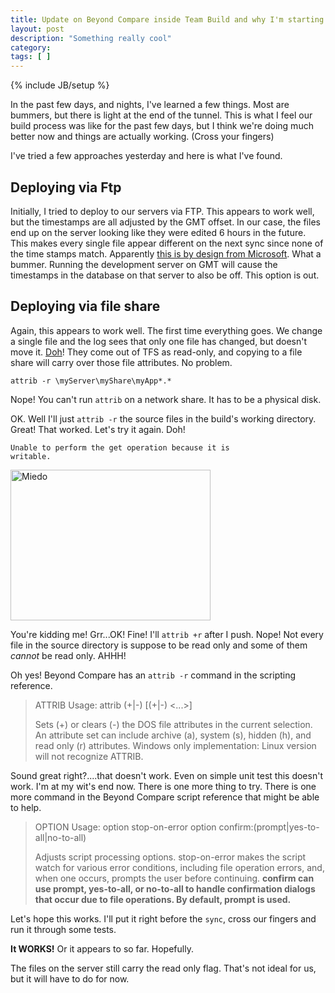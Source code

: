 ```yaml
---
title: Update on Beyond Compare inside Team Build and why I'm starting to hate TFS
layout: post
description: "Something really cool"
category:
tags: [ ] 
---
```

{% include JB/setup %}



In the past few days, and nights, I've learned a few things. Most are bummers, but there is light at the end of the tunnel. This is what I feel our build process was like for the past few days, but I think we're doing much better now and things are actually working. (Cross your fingers)

<object width="425" height="344" data="http://www.youtube.com/v/FdCJzO3w7_M&amp;hl=en&amp;fs=1" type="application/x-shockwave-flash"><param name="allowFullScreen" value="true" /><param name="allowscriptaccess" value="always" /><param name="src" value="http://www.youtube.com/v/FdCJzO3w7_M&amp;hl=en&amp;fs=1" /><param name="allowfullscreen" value="true" /></object>

I've tried a few approaches yesterday and here is what I've found.

<h2>Deploying via Ftp</h2>
Initially, I tried to deploy to our servers via FTP. This appears to work well, but the timestamps are all adjusted by the GMT offset. In our case, the files end up on the server looking like they were edited 6 hours in the future. This makes every single file appear different on the next sync since none of the time stamps match. Apparently <a href="http://support.microsoft.com/kb/173054">this is by design from Microsoft</a>.  What a bummer. Running the development server on GMT will cause the timestamps in the database on that server to also be off.  This option is out.
<h2>Deploying via file share</h2>
Again, this appears to work well. The first time everything goes. We change a single file and the log sees that only one file has changed, but doesn't move it. <a href="http://en.wikipedia.org/wiki/Homer_simpson">Doh</a>! They come out of TFS as read-only, and copying to a file share will carry over those file attributes. No problem.

<code>attrib -r \\myServer\myShare\myApp\*.*</code>

Nope! You can't run <code>attrib</code> on a network share. It has to be a physical disk.

OK. Well I'll just <code>attrib -r</code> the source files in the build's working directory. Great! That worked. Let's try it again. Doh!

<code>Unable to perform the get operation because it is writable.</code>

<a title="Miedo by Arturo J. Paniagua, on Flickr" href="http://www.flickr.com/photos/elblogazo/13581318/"><img class="alignright" src="http://farm1.static.flickr.com/11/13581318_aa516390b9.jpg" alt="Miedo" width="320" height="241" /></a>

You're kidding me! Grr...OK! Fine! I'll <code>attrib +r</code> after I push. Nope! Not every file in the source directory is suppose to be read only and some of them <em>cannot</em> be read only. AHHH!

Oh yes! Beyond Compare has an <code>attrib -r</code> command in the scripting reference.
<blockquote>ATTRIB
Usage: attrib (+|-) [(+|-) &lt;...&gt;]

Sets (+) or clears (-) the DOS file attributes in the current selection.  An attribute set can include archive (a), system (s), hidden (h), and read only (r) attributes.   Windows only implementation: Linux version will not recognize ATTRIB.</blockquote>
Sound great right?....that doesn't work.  Even on simple unit test this doesn't work. I'm at my wit's end now. There is one more thing to try. There is one more command in the Beyond Compare script reference that might be able to help.
<blockquote>OPTION
Usage:
option stop-on-error
option confirm:(prompt|yes-to-all|no-to-all)

Adjusts script processing options.
 stop-on-error makes the script watch for various error conditions, including file operation errors, and, when one occurs, prompts the user before continuing.
 <strong>confirm can use prompt, yes-to-all, or no-to-all to handle confirmation dialogs that occur due to file operations.  By default, prompt is used. </strong></blockquote>
Let's hope this works. I'll put it right before the <code>sync</code>, cross our fingers and run it through some tests.

<strong>It WORKS!</strong> Or it appears to so far. Hopefully.  

The files on the server still carry the read only flag. That's not ideal for us, but it will have to do for now.
